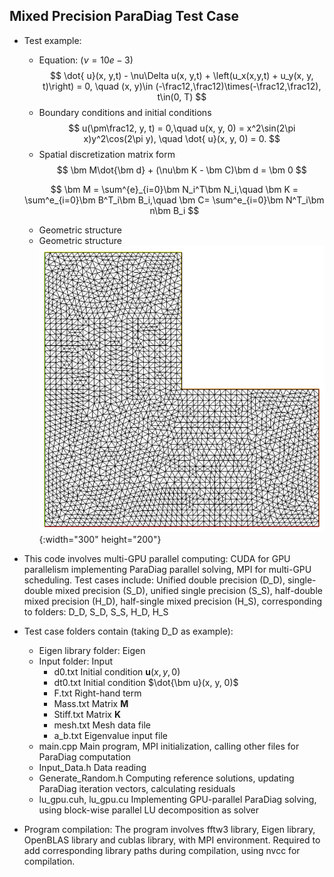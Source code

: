 ## Mixed Precision ParaDiag Test Case
* Test example:
    * Equation: ($\nu=10e-3$)
    $$
    \dot{ u}(x, y,t) - \nu\Delta u(x, y,t) +  \left(u_x(x,y,t) + u_y(x, y, t)\right) = 0, \quad (x, y)\in (-\frac12,\frac12)\times(-\frac12,\frac12), t\in(0, T)
    $$
    * Boundary conditions and initial conditions
    $$
        u(\pm\frac12, y, t) = 0,\quad  u(x, y, 0) = x^2\sin(2\pi x)y^2\cos(2\pi y), \quad \dot{ u}(x, y, 0) = 0.
    $$
    * Spatial discretization matrix form
    $$
        \bm M\dot{\bm d} + (\nu\bm K - \bm C)\bm d = \bm 0
    $$

    $$
    \bm M = \sum^{e}_{i=0}\bm N_i^T\bm N_i,\quad \bm K = \sum^e_{i=0}\bm B^T_i\bm B_i,\quad \bm C= \sum^e_{i=0}\bm N^T_i\bm n\bm B_i
    $$

    * Geometric structure
    * Geometric structure  
    ![Example Image](geo.png "This is an example image"){:width="300" height="200"}
    

* This code involves multi-GPU parallel computing: CUDA for GPU parallelism implementing ParaDiag parallel solving, MPI for multi-GPU scheduling. Test cases include: Unified double precision (D_D), single-double mixed precision (S_D), unified single precision (S_S), half-double mixed precision (H_D), half-single mixed precision (H_S), corresponding to folders: D_D, S_D, S_S, H_D, H_S

* Test case folders contain (taking D_D as example):
  * Eigen library folder: Eigen
  * Input folder: Input
    * d0.txt Initial condition $\bm u(x, y, 0)$
    * dt0.txt Initial condition $\dot{\bm u}(x, y, 0)$
    * F.txt Right-hand term
    * Mass.txt Matrix $\bm M$
    * Stiff.txt Matrix $\bm K$ 
    * mesh.txt Mesh data file
    * a_b.txt Eigenvalue input file
  * main.cpp Main program, MPI initialization, calling other files for ParaDiag computation
  * Input_Data.h Data reading
  * Generate_Random.h Computing reference solutions, updating ParaDiag iteration vectors, calculating residuals
  * lu_gpu.cuh, lu_gpu.cu Implementing GPU-parallel ParaDiag solving, using block-wise parallel LU decomposition as solver

* Program compilation: The program involves fftw3 library, Eigen library, OpenBLAS library and cublas library, with MPI environment. Required to add corresponding library paths during compilation, using nvcc for compilation.